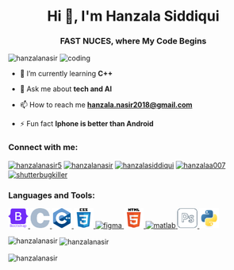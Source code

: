 <h1 align="center">Hi 👋, I'm Hanzala Siddiqui</h1>
<h3 align="center">FAST NUCES, where My Code Begins</h3>

<img align="right" alt="coding" width="400" src="https://camo.githubusercontent.com/88adc7c88c9d3dba7479020846ed35d13410e3707c7f149e1c6140cc6beaef9a/68747470733a2f2f70687973696373677572756b756c2e66696c65732e776f726470726573732e636f6d2f323031392f30322f6368617261637465722d312e676966"></p>

<p align="left"> <img src="https://komarev.com/ghpvc/?username=hanzalanasir&label=Profile%20views&color=0e75b6&style=flat" alt="hanzalanasir" /> </p>

- 🌱 I’m currently learning **C++**

- 💬 Ask me about **tech and AI**

- 📫 How to reach me **hanzala.nasir2018@gmail.com**

- ⚡ Fun fact **Iphone is better than Android**

<h3 align="left">Connect with me:</h3>
<p align="left">
<a href="https://x.com/HanzalaNasir5" target="blank"><img align="center" src="https://raw.githubusercontent.com/rahuldkjain/github-profile-readme-generator/master/src/images/icons/Social/twitter.svg" alt="hanzalanasir5" height="30" width="40" /></a>
<a href="https://www.linkedin.com/in/hanzala-nasir-60306b2b0/" target="blank"><img align="center" src="https://raw.githubusercontent.com/rahuldkjain/github-profile-readme-generator/master/src/images/icons/Social/linked-in-alt.svg" alt="hanzalanasir" height="30" width="40" /></a>
<a href="https://www.facebook.com/hanzala.siddiqui.9" target="blank"><img align="center" src="https://raw.githubusercontent.com/rahuldkjain/github-profile-readme-generator/master/src/images/icons/Social/facebook.svg" alt="hanzalasiddiqui" height="30" width="40" /></a>
<a href="https://www.instagram.com/hanzalaa007/" target="blank"><img align="center" src="https://raw.githubusercontent.com/rahuldkjain/github-profile-readme-generator/master/src/images/icons/Social/instagram.svg" alt="hanzalaa007" height="30" width="40" /></a>
<a href="https://www.instagram.com/shutterbugkiller/" target="blank"><img align="center" src="https://raw.githubusercontent.com/rahuldkjain/github-profile-readme-generator/master/src/images/icons/Social/instagram.svg" alt="shutterbugkiller" height="30" width="40" /></a>
</p>

<h3 align="left">Languages and Tools:</h3>
<p align="left"> <a href="https://getbootstrap.com" target="_blank" rel="noreferrer"> <img src="https://raw.githubusercontent.com/devicons/devicon/master/icons/bootstrap/bootstrap-plain-wordmark.svg" alt="bootstrap" width="40" height="40"/> </a> <a href="https://www.cprogramming.com/" target="_blank" rel="noreferrer"> <img src="https://raw.githubusercontent.com/devicons/devicon/master/icons/c/c-original.svg" alt="c" width="40" height="40"/> </a> <a href="https://www.w3schools.com/cpp/" target="_blank" rel="noreferrer"> <img src="https://raw.githubusercontent.com/devicons/devicon/master/icons/cplusplus/cplusplus-original.svg" alt="cplusplus" width="40" height="40"/> </a> <a href="https://www.w3schools.com/css/" target="_blank" rel="noreferrer"> <img src="https://raw.githubusercontent.com/devicons/devicon/master/icons/css3/css3-original-wordmark.svg" alt="css3" width="40" height="40"/> </a> <a href="https://www.figma.com/" target="_blank" rel="noreferrer"> <img src="https://www.vectorlogo.zone/logos/figma/figma-icon.svg" alt="figma" width="40" height="40"/> </a> <a href="https://www.w3.org/html/" target="_blank" rel="noreferrer"> <img src="https://raw.githubusercontent.com/devicons/devicon/master/icons/html5/html5-original-wordmark.svg" alt="html5" width="40" height="40"/> </a> <a href="https://www.mathworks.com/" target="_blank" rel="noreferrer"> <img src="https://upload.wikimedia.org/wikipedia/commons/2/21/Matlab_Logo.png" alt="matlab" width="40" height="40"/> </a> <a href="https://www.photoshop.com/en" target="_blank" rel="noreferrer"> <img src="https://raw.githubusercontent.com/devicons/devicon/master/icons/photoshop/photoshop-line.svg" alt="photoshop" width="40" height="40"/> </a> <a href="https://www.python.org" target="_blank" rel="noreferrer"> <img src="https://raw.githubusercontent.com/devicons/devicon/master/icons/python/python-original.svg" alt="python" width="40" height="40"/> </a> </p>

<p><img align="left" src="https://github-readme-stats.vercel.app/api/top-langs?username=hanzalanasir&show_icons=true&locale=en&layout=compact" alt="hanzalanasir" /></p>

<p>&nbsp;<img align="center" src="https://github-readme-stats.vercel.app/api?username=hanzalanasir&show_icons=true&locale=en" alt="hanzalanasir" /></p>

<p><img align="center" src="https://github-readme-streak-stats.herokuapp.com/?user=hanzalanasir&" alt="hanzalanasir" /></p>
